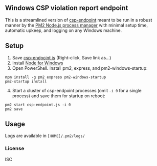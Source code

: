 ## Windows CSP violation report endpoint

This is a streamlined version of [csp-endpoint](https://github.com/c0nrad/csp-endpoint) meant to be run in a robust manner by the [PM2 Node.js process manager](http://pm2.keymetrics.io/) with minimal setup time, automatic upkeep, and logging on any Windows machine.

## Setup

1. Save [csp-endpoint.js](https://raw.githubusercontent.com/joeyrideout/csp-endpoint/master/csp-endpoint.js) (Right-click, Save link as...)
2. Install [Node for Windows](https://nodejs.org/en/download/)
3. Open PowerShell. Install pm2, express, and pm2-windows-startup:
```
npm install -g pm2 express pm2-windows-startup
pm2-startup install
```
4. Start a cluster of csp-endpoint processes (omit `-i 0` for a single process) and save them for startup on reboot:
```
pm2 start csp-endpoint.js -i 0
pm2 save
```

## Usage

Logs are available in `[HOME]/.pm2/logs/`


### License
ISC
